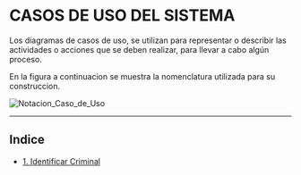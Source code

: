 # CASOS DE USO DEL SISTEMA

Los diagramas de casos de uso, se utilizan para representar o describir las actividades o acciones que se deben realizar, para llevar a cabo algún proceso.

En la figura a continuacion se muestra la nomenclatura utilizada para su construccion.

![Notacion_Caso_de_Uso](https://user-images.githubusercontent.com/43932822/141374426-42ad8bbf-ba50-449a-b617-841ef6203fd2.png)

---

## Indice

- [1. Identificar Criminal](./identificar_criminal.md)
